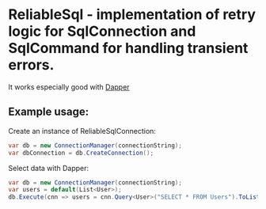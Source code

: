 ReliableSql - implementation of retry logic for SqlConnection and SqlCommand for handling transient errors.
===========================================================================================================
It works especially good with [Dapper](https://github.com/StackExchange/dapper-dot-net)

Example usage:
--------------

Create an instance of ReliableSqlConnection:
```csharp
var db = new ConnectionManager(connectionString);
var dbConnection = db.CreateConnection();
```

Select data with Dapper:
```csharp
var db = new ConnectionManager(connectionString);
var users = default(List<User>);
db.Execute(cnn => users = cnn.Query<User>("SELECT * FROM Users").ToList());
```